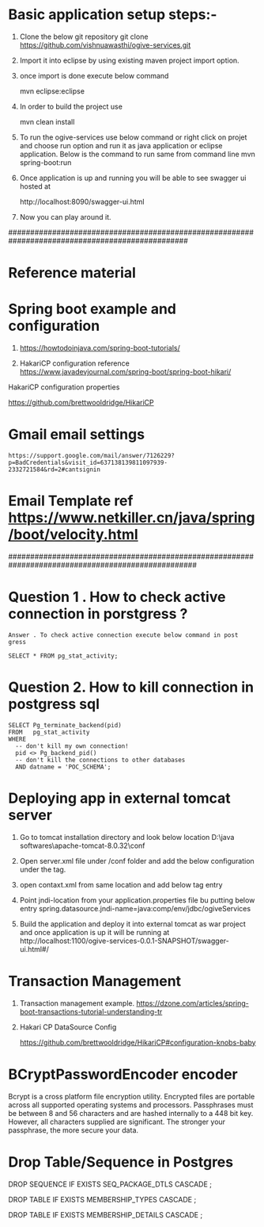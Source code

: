 # Basic application setup steps:-
1. Clone the below git repository 
	git clone https://github.com/vishnuawasthi/ogive-services.git
	
2. Import it into eclipse by using existing maven project import option.

3. once import is done execute below command 
	
	mvn eclipse:eclipse
	
4. In order to build the project use 
	
	mvn clean install 
	
4. To run the ogive-services use below command or right click on projet and choose run option and run it as java 	application or eclipse application.
	Below is the command to run same from command line 
	mvn spring-boot:run
	
5. Once application is up and running you will be able to see swagger ui hosted at 
		
	http://localhost:8090/swagger-ui.html
	
6. Now you can play around it.				

#################################################################################################
# Reference material 

# Spring boot example and configuration 
1. https://howtodoinjava.com/spring-boot-tutorials/

2. HakariCP configuration reference 
  https://www.javadevjournal.com/spring-boot/spring-boot-hikari/
  
  HakariCP configuration properties 
  
  https://github.com/brettwooldridge/HikariCP
# Gmail email settings
	https://support.google.com/mail/answer/7126229?p=BadCredentials&visit_id=637138139811097939-    2332721584&rd=2#cantsignin  
	
# Email Template ref https://www.netkiller.cn/java/spring/boot/velocity.html
	
###################################################################################################  
# Question 1 .  How to check active connection in porstgress ?
    Answer . To check active connection execute below command in post gress 
    
    SELECT * FROM pg_stat_activity;
    
# Question 2. How to kill  connection in postgress sql 

	SELECT Pg_terminate_backend(pid) 
	FROM   pg_stat_activity 
	WHERE 
	  -- don't kill my own connection! 
	  pid <> Pg_backend_pid() 
	  -- don't kill the connections to other databases 
	  AND datname = 'POC_SCHEMA';
  
# Deploying app in external tomcat server 

1. Go to tomcat installation directory and look  below location 
	D:\java softwares\apache-tomcat-8.0.32\conf 
	
2. Open server.xml file under /conf folder and add the below configuration under the <GlobalNamingResources> tag.

<Resource       	      auth="Container"        
						   name="jdbc/ogiveServicesDev"
						   driverClassName="org.postgresql.Driver"
                           maxActive="10"
                           maxIdle="0"
                           maxWait="10000"
                           password="login@123"
                           username="POC_ADMIN"
                           type="javax.sql.DataSource"
                           url="jdbc:postgresql://localhost:5432/POC_SCHEMA" />	

3. open contaxt.xml from same location and add below tag entry


 <ResourceLink 
					name="jdbc/ogiveServices"
					global="jdbc/ogiveServicesDev" 
					auth="Container" 
		            type="javax.sql.DataSource" />
		            
		            
4. Point jndi-location from your application.properties file bu putting below entry 
spring.datasource.jndi-name=java:comp/env/jdbc/ogiveServices

5. Build the application and deploy it into external tomcat as war project and once application is up
it will be running at http://localhost:1100/ogive-services-0.0.1-SNAPSHOT/swagger-ui.html#/

# Transaction Management 

1. Transaction management  example.
   https://dzone.com/articles/spring-boot-transactions-tutorial-understanding-tr
   
2. Hakari CP DataSource Config 

   https://github.com/brettwooldridge/HikariCP#configuration-knobs-baby    

# BCryptPasswordEncoder encoder 

Bcrypt is a cross platform file encryption utility. Encrypted files are portable across all supported operating systems and processors. Passphrases must be between 8 and 56 characters and are hashed internally to a 448 bit key. However, all characters supplied are significant. The stronger your passphrase, the more secure your data.

# Drop Table/Sequence in Postgres

DROP SEQUENCE IF EXISTS SEQ_PACKAGE_DTLS  CASCADE ;

DROP TABLE  IF EXISTS MEMBERSHIP_TYPES  CASCADE ;

DROP TABLE  IF EXISTS MEMBERSHIP_DETAILS  CASCADE ;
 		            
